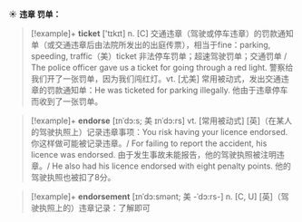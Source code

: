 ☀ <span class="category">**违章 罚单：**</span> 
>[!example]+ <span class="vocabulary">**ticket**</span> ['tɪkɪt] 
> <span class="definition">n. [C] 交通违章（驾驶或停车违章）的罚款通知单（或交通违章后由法院所发出的出庭传票），相当于fine：</span>parking, speeding, traffic（美）ticket 非法停车罚单；超速驾驶罚单；交通罚单 / The police officer gave us a ticket for going through a red light. 警察给我们开了一张罚单，因为我们闯红灯。<span class="definition">vt. [尤美] 常用被动式，发出交通违章的罚款通知单：</span>He was ticketed for parking illegally. 他由于违章停车而收到了一张罚单。
           
>[!example]+ <span class="vocabulary">**endorse**</span> [ɪnˈdɔ:s; 美 ɪnˈdɔ:rs]
> <span class="definition">vt. [常用被动式] [英]（在某人的驾驶执照上）记录违章事项：</span>You risk having your licence endorsed. 你这样做可能被记录违章。/ For failing to report the accident, his licence was endorsed. 由于发生事故未能报告，他的驾驶执照被注明违章。/ He also had his licence endorsed with eight penalty points. 他的驾驶执照也被扣了8分。
           
>[!example]+ <span class="vocabulary">**endorsement**</span> [ɪnˈdɔ:smənt; 美 -ˈdɔ:rs-]
> <span class="definition">n. [C, U] [英]（驾驶执照上的）违章记录：</span>了解即可
